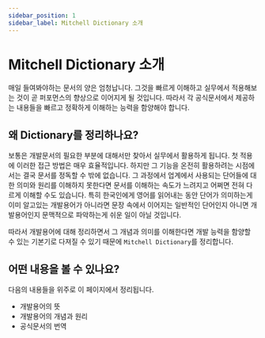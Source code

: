 ```yaml
---
sidebar_position: 1
sidebar_label: Mitchell Dictionary 소개
---
```


# Mitchell Dictionary 소개
매일 들여봐야하는 문서의 양은 엄청납니다. 그것을 빠르게 이해하고 실무에서 적용해보는 것이 곧 퍼포먼스의 향상으로 이어지게 될 것입니다. 따라서 각 공식문서에서 제공하는 내용들을 빠르고 정확하게 이해하는 능력을 함양해야 합니다.

## 왜 Dictionary를 정리하나요?
보통은 개발문서의 필요한 부분에 대해서만 찾아서 실무에서 활용하게 됩니다. 첫 적용에 이러한 접근 방법은 매우 효율적입니다. 하지만 그 기능을 온전히 활용하려는 시점에서는 결국 문서를 정독할 수 밖에 없습니다. 그 과정에서 업계에서 사용되는 단어들에 대한 의미와 원리를 이해하지 못한다면 문서를 이해하는 속도가 느려지고 어쩌면 전혀 다르게 이해할 수도 있습니다. 특히 한국인에게 영어를 읽어내는 동안 단어가 의미하는게 이미 알고있는 개발용어가 아니라면 문장 속에서 이어지는 일반적인 단어인지 아니면 개발용어인지 문맥적으로 파악하는게 쉬운 일이 아닐 것입니다. 

따라서 개발용어에 대해 정리하면서 그 개념과 의미를 이해한다면 개발 능력을 함양할 수 있는 기본기로 다져질 수 있기 때문에 `Mitchell Dictionary`를 정리합니다.

## 어떤 내용을 볼 수 있나요?
다음의 내용들을 위주로 이 페이지에서 정리됩니다.
- 개발용어의 뜻
- 개발용어의 개념과 원리
- 공식문서의 번역
